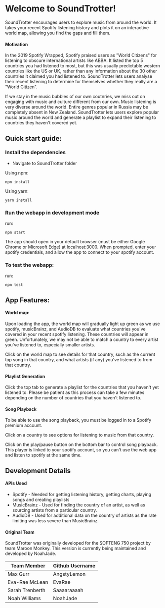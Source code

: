 # Welcome to SoundTrotter!

SoundTrotter encourages users to explore music from around the world. It takes your recent Spotify listening history and plots it on an interactive world map, allowing you find the gaps and fill them. 

#### Motivation

In the 2019 Spotify Wrapped, Spotify praised users as "World Citizens" for listening to obscure international artists like ABBA. It listed the top 5 countries you had listened to most, but this was usually predictable western countries like the US or UK, rather than any information about the 30 other countries it claimed you had listened to. SoundTrotter lets users analyse their recent listening to determine for themselves whether they really are a "World Citizen". 

If we stay in the music bubbles of our own coutnries, we miss out on engaging with music and culture different from our own. Music listening is very diverse around the world. Entire genres popular in Russia may be completely absent in New Zealand. SoundTrotter lets users explore popular music around the world and generate a playlist to expand their listening to countries they haven't covered yet.

## Quick start guide:


### Install the dependencies

- Navigate to SoundTrotter folder

Using npm:
```
npm install
```
Using yarn:
```
yarn install
```
### Run the webapp in development mode

run:
```
npm start
```

The app should open in your default browser (must be either Google Chrome or Microsoft Edge) at localhost:3000.
When prompted, enter your spotify credentials, and allow the app to connect to your spotify account.

### To test the webapp:

run:
```
npm test
```

## App Features:

#### World map:

Upon loading the app, the world map will gradually light up green as we use spotify, musicBrainz, and AudioDB to evaluate what countries you've covered in your recent spotify listening. These countries will appear in green. Unfortunately, we may not be able to match a country to every artist you've listened to, especially smaller artists.

Click on the world map to see details for that country, such as the current top song in that country, and what artists (if any) you've listened to from that country. 

#### Playlist Generation

Click the top tab to generate a playlist for the countries that you haven't yet listened to. Please be patient as this process can take a few minutes depending on the number of countries that you haven't listened to.

#### Song Playback

To be able to use the song playback, you must be logged in to a Spotify premium account.

Click on a country to see options for listening to music from that country.

Click on the play/pause button on the bottom bar to control song playback. This player is linked to your spotify account, so you can't use the web app and listen to spotify at the same time. 


## Development Details

#### APIs Used

* Spotify - Needed for getting listening history, getting charts, playing songs and creating playlists
* MusicBrainz - Used for finding the country of an artist, as well as sourcing artists from a particular country.
* AudioDB - Used for additional data on the country of artists as the rate limiting was less severe than MusicBrainz.

#### Original Team

SoundTrotter was originally developed for the SOFTENG 750 project by team Maroon Monkey. This version is currently being maintained and developed by NoahJade.

| Team Member     | Github Username |
|-----------------|-----------------|
| Max Gurr        | AngstyLemon     |
| Eva-Rae McLean  | EvaRae          |
| Sarah Trenberth | Saaaaraaaah     |
| Noah Williams   | NoahJade        |

